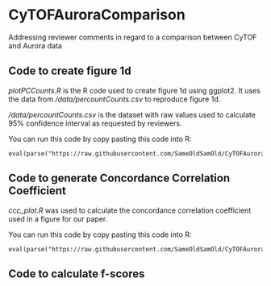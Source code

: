 # CyTOFAuroraComparison
Addressing reviewer comments in regard to a comparison between CyTOF and Aurora data

## Code to create figure 1d

*plotPCCounts.R* is the R code used to create figure 1d using ggplot2. It uses the data from */data/percountCounts.csv* to reproduce figure 1d.

*/data/percountCounts.csv* is the dataset with raw values used to calculate 95% confidence interval as requested by reviewers.

You can run this code by copy pasting this code into R:

    eval(parse("https://raw.githubusercontent.com/SameOldSamOld/CyTOFAuroraComparison/master/plotPCCounts_figure1d.R"))

## Code to generate Concordance Correlation Coefficient

*ccc_plot.R* was used to calculate the concordance correlation coefficient used in a figure for our paper.

You can run this code by copy pasting this code into R:

    eval(parse("https://raw.githubusercontent.com/SameOldSamOld/CyTOFAuroraComparison/master/ccc_plot.R"))

## Code to calculate f-scores
